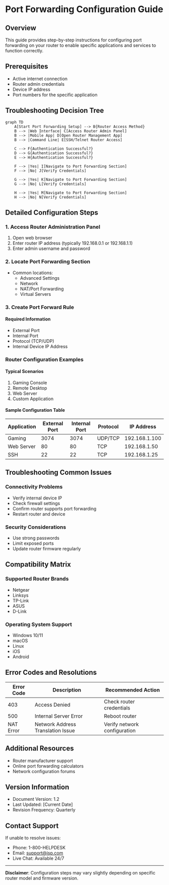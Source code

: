 # Port Forwarding Configuration Guide

## Overview
This guide provides step-by-step instructions for configuring port forwarding on your router to enable specific applications and services to function correctly.

## Prerequisites
- Active internet connection
- Router admin credentials
- Device IP address
- Port numbers for the specific application

## Troubleshooting Decision Tree

```mermaid
graph TD
    A[Start Port Forwarding Setup] --> B{Router Access Method}
    B --> |Web Interface| C[Access Router Admin Panel]
    B --> |Mobile App| D[Open Router Management App]
    B --> |Command Line| E[SSH/Telnet Router Access]

    C --> F{Authentication Successful?}
    D --> G{Authentication Successful?}
    E --> H{Authentication Successful?}

    F --> |Yes| I[Navigate to Port Forwarding Section]
    F --> |No| J[Verify Credentials]
    
    G --> |Yes| K[Navigate to Port Forwarding Section]
    G --> |No| L[Verify Credentials]
    
    H --> |Yes| M[Navigate to Port Forwarding Section]
    H --> |No| N[Verify Credentials]
```

## Detailed Configuration Steps

### 1. Access Router Administration Panel
1. Open web browser
2. Enter router IP address (typically 192.168.0.1 or 192.168.1.1)
3. Enter admin username and password

### 2. Locate Port Forwarding Section
- Common locations:
  - Advanced Settings
  - Network
  - NAT/Port Forwarding
  - Virtual Servers

### 3. Create Port Forward Rule

#### Required Information
- External Port
- Internal Port
- Protocol (TCP/UDP)
- Internal Device IP Address

### Router Configuration Examples

#### Typical Scenarios
1. Gaming Console
2. Remote Desktop
3. Web Server
4. Custom Application

#### Sample Configuration Table

| Application | External Port | Internal Port | Protocol | IP Address |
|------------|--------------|--------------|----------|------------|
| Gaming     | 3074         | 3074         | UDP/TCP  | 192.168.1.100 |
| Web Server | 80           | 80           | TCP      | 192.168.1.50  |
| SSH        | 22           | 22           | TCP      | 192.168.1.25  |

## Troubleshooting Common Issues

### Connectivity Problems
- Verify internal device IP
- Check firewall settings
- Confirm router supports port forwarding
- Restart router and device

### Security Considerations
- Use strong passwords
- Limit exposed ports
- Update router firmware regularly

## Compatibility Matrix

### Supported Router Brands
- Netgear
- Linksys
- TP-Link
- ASUS
- D-Link

### Operating System Support
- Windows 10/11
- macOS
- Linux
- iOS
- Android

## Error Codes and Resolutions

| Error Code | Description | Recommended Action |
|-----------|-------------|-------------------|
| 403       | Access Denied | Check router credentials |
| 500       | Internal Server Error | Reboot router |
| NAT Error | Network Address Translation Issue | Verify network configuration |

## Additional Resources
- Router manufacturer support
- Online port forwarding calculators
- Network configuration forums

## Version Information
- Document Version: 1.2
- Last Updated: [Current Date]
- Revision Frequency: Quarterly

## Contact Support
If unable to resolve issues:
- Phone: 1-800-HELPDESK
- Email: support@isp.com
- Live Chat: Available 24/7

---

**Disclaimer**: Configuration steps may vary slightly depending on specific router model and firmware version.